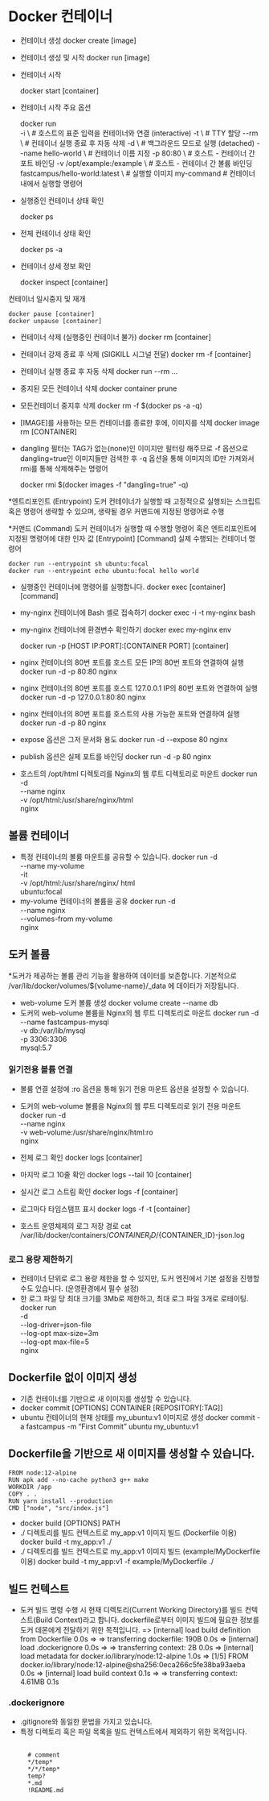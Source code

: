 # Docker 컨테이너

* 컨테이너 생성
    docker create [image]

* 컨테이너 생성 및 시작
    docker run [image]

* 컨테이너 시작

    docker start [container]

* 컨테이너 시작 주요 옵션

    docker run \
    -i \                            # 호스트의 표준 입력을 컨테이너와 연결 (interactive)
    -t \                            # TTY 할당
    --rm \                          # 컨테이너 실행 종료 후 자동 삭제
    -d \                            # 백그라운드 모드로 실행 (detached)
    --name hello-world \            # 컨테이너 이름 지정
    -p 80:80 \                      # 호스트 - 컨테이너 간 포트 바인딩
    -v /opt/example:/example \      # 호스트 - 컨테이너 간 볼륨 바인딩
    fastcampus/hello-world:latest \ # 실행할 이미지
    my-command                      # 컨테이너 내에서 실행할 명령어

* 실행중인 컨테이너 상태 확인

    docker ps

* 전체 컨테이너 상태 확인

    docker ps -a

* 컨테이너 상세 정보 확인

    docker inspect [container]

컨테이너 일시중지 및 재개

    docker pause [container]
    docker unpause [container]

* 컨테이너 삭제 (실행중인 컨테이너 불가)
    docker rm [container]

* 컨테이너 강제 종료 후 삭제 (SIGKILL 시그널 전달)
    docker rm -f [container]

* 컨테이너 실행 종료 후 자동 삭제
    docker run --rm ...

* 중지된 모든 컨테이너 삭제
    docker container prune

* 모든컨테이너 중지후 삭제
    docker rm -f $(docker ps -a -q)

* [IMAGE]를 사용하는 모든 컨테이너를 종료한 후에, 이미지를 삭제
    docker image rm [CONTAINER]

* dangling 필터는 TAG가 없는(none)인 이미지만 필터링 해주므로 -f 옵션으로 dangling=true인 이미지들만 검색한 후 -q 옵션을 통해 이미지의 ID만 가져와서 rmi를 통해 삭제해주는 명령어

    docker rmi $(docker images -f "dangling=true" -q)

*엔트리포인트 (Entrypoint)
도커 컨테이너가 실행할 때 고정적으로 실행되는 스크립트 혹은 명령어
생략할 수 있으며, 생략될 경우 커맨드에 지정된 명령어로 수행

*커맨드 (Command)
도커 컨테이너가 실행할 때 수행할 명령어 혹은 엔트리포인트에 지정된 명령어에 대한 인자 값
[Entrypoint] [Command]
실제 수행되는 컨테이너 명령어

    docker run --entrypoint sh ubuntu:focal
    docker run --entrypoint echo ubuntu:focal hello world

* 실행중인 컨테이너에 명령어를 실행합니다.
    docker exec [container] [command]
* my-nginx 컨테이너에 Bash 셸로 접속하기
    docker exec -i -t my-nginx bash
* my-nginx 컨테이너에 환경변수 확인하기
    docker exec my-nginx env

    docker run -p [HOST IP:PORT]:[CONTAINER PORT] [container]
* nginx 컨테이너의 80번 포트를 호스트 모든 IP의 80번 포트와 연결하여 실행
    docker run -d -p 80:80 nginx

* nginx 컨테이너의 80번 포트를 호스트 127.0.0.1 IP의 80번 포트와 연결하여 실행
    docker run -d -p 127.0.0.1:80:80 nginx
* nginx 컨테이너의 80번 포트를 호스트의 사용 가능한 포트와 연결하여 실행
    docker run -d -p 80 nginx

* expose 옵션은 그저 문서화 용도
    docker run -d --expose 80 nginx
* publish 옵션은 실제 포트를 바인딩
    docker run -d -p 80 nginx

* 호스트의 /opt/html 디렉토리를 Nginx의 웹 루트 디렉토리로 마운트
    docker run -d \
    --name nginx \
    -v /opt/html:/usr/share/nginx/html \
    nginx

## 볼륨 컨테이너
* 특정 컨테이너의 볼륨 마운트를 공유할 수 있습니다.
    docker run -d \
    --name my-volume \
    -it \
    -v /opt/html:/usr/share/nginx/
    html \
    ubuntu:focal
* my-volume 컨테이너의 볼륨을 공유
    docker run -d \
    --name nginx \
    --volumes-from my-volume \
    nginx

## 도커 볼륨
*도커가 제공하는 볼륨 관리 기능을 활용하여 데이터를 보존합니다.   기본적으로 /var/lib/docker/volumes/${volume-name}/_data 에 데이터가 저장됩니다.
* web-volume 도커 볼륨 생성
    docker volume create --name db
* 도커의 web-volume 볼륨을 Nginx의 웹 루트 디렉토리로 마운트
    docker run -d \
    --name fastcampus-mysql \
    -v db:/var/lib/mysql \
    -p 3306:3306 \
    mysql:5.7

### 읽기전용 볼륨 연결
* 볼륨 연결 설정에 :ro 옵션을 통해 읽기 전용 마운트 옵션을 설정할 수 있습니다.
* 도커의 web-volume 볼륨을 Nginx의 웹 루트 디렉토리로 읽기 전용 마운트
    docker run -d \
    --name nginx \
    -v web-volume:/usr/share/nginx/html:ro \
    nginx
* 전체 로그 확인
    docker logs [container]
* 마지막 로그 10줄 확인
    docker logs --tail 10 [container]
* 실시간 로그 스트림 확인
    docker logs -f [container]
* 로그마다 타임스탬프 표시
    docker logs -f -t [container]

* 호스트 운영체제의 로그 저장 경로
    cat /var/lib/docker/containers/${CONTAINER_ID}/${CONTAINER_ID}-json.log

### 로그 용량 제한하기
* 컨테이너 단위로 로그 용량 제한을 할 수 있지만, 도커 엔진에서 기본 설정을 진행할 수도 있습니다. (운영환경에서 필수 설정)
* 한 로그 파일 당 최대 크기를 3Mb로 제한하고, 최대 로그 파일 3개로 로테이팅.
    docker run \
    -d \
    --log-driver=json-file \
    --log-opt max-size=3m \
    --log-opt max-file=5 \
    nginx

## Dockerfile 없이 이미지 생성
* 기존 컨테이너를 기반으로 새 이미지를 생성할 수 있습니다.
* docker commit [OPTIONS] CONTAINER [REPOSITORY[:TAG]]
* ubuntu 컨테이너의 현재 상태를 my_ubuntu:v1 이미지로 생성
    docker commit -a fastcampus -m “First Commit” ubuntu my_ubuntu:v1

## Dockerfile을 기반으로 새 이미지를 생성할 수 있습니다.
    FROM node:12-alpine
    RUN apk add --no-cache python3 g++ make
    WORKDIR /app
    COPY . .
    RUN yarn install --production
    CMD ["node", "src/index.js"]

* docker build [OPTIONS] PATH
* ./ 디렉토리를 빌드 컨텍스트로 my_app:v1 이미지 빌드 (Dockerfile 이용)
    docker build -t my_app:v1 ./
* ./ 디렉토리를 빌드 컨텍스트로 my_app:v1 이미지 빌드 (example/MyDockerfile 이용)
    docker build -t my_app:v1 -f example/MyDockerfile ./

## 빌드 컨텍스트
* 도커 빌드 명령 수행 시 현재 디렉토리(Current Working Directory)를 빌드 컨텍스트(Build Context)라고 합니다.   dockerfile로부터 이미지 빌드에 필요한 정보를 도커 데몬에게 전달하기 위한 목적입니다.
    => [internal] load build definition from Dockerfile 0.0s
    => => transferring dockerfile: 190B 0.0s
    => [internal] load .dockerignore 0.0s
    => => transferring context: 2B 0.0s
    => [internal] load metadata for docker.io/library/node:12-alpine 1.0s
    => [1/5] FROM docker.io/library/node:12-alpine@sha256:0eca266c5fe38ba93aeba 0.0s
    => [internal] load build context 0.1s
    => => transferring context: 4.61MB 0.1s

### .dockerignore
* .gitignore와 동일한 문법을 가지고 있습니다.
* 특정 디렉토리 혹은 파일 목록을 빌드 컨텍스트에서 제외하기 위한 목적입니다.
    <pre>
    <code>
    # comment
    */temp*
    */*/temp*
    temp?
    *.md
    !README.md
    </pre>
    </code>